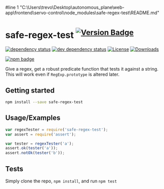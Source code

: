 #line 1 "C:\\Users\\trevo\\Desktop\\autonomous_plane\\web-app\\frontend\\servo-control\\node_modules\\safe-regex-test\\README.md"
# safe-regex-test <sup>[![Version Badge][npm-version-svg]][package-url]</sup>

[![dependency status][deps-svg]][deps-url]
[![dev dependency status][dev-deps-svg]][dev-deps-url]
[![License][license-image]][license-url]
[![Downloads][downloads-image]][downloads-url]

[![npm badge][npm-badge-png]][package-url]

Give a regex, get a robust predicate function that tests it against a string. This will work even if `RegExp.prototype` is altered later.

## Getting started

```sh
npm install --save safe-regex-test
```

## Usage/Examples

```js
var regexTester = require('safe-regex-test');
var assert = require('assert');

var tester = regexTester('a');
assert.ok(tester('a'));
assert.notOk(tester('b'));
```

## Tests
Simply clone the repo, `npm install`, and run `npm test`

[package-url]: https://npmjs.org/package/safe-regex-test
[npm-version-svg]: https://versionbadg.es/ljharb/safe-regex-test.svg
[deps-svg]: https://david-dm.org/ljharb/safe-regex-test.svg
[deps-url]: https://david-dm.org/ljharb/safe-regex-test
[dev-deps-svg]: https://david-dm.org/ljharb/safe-regex-test/dev-status.svg
[dev-deps-url]: https://david-dm.org/ljharb/safe-regex-test#info=devDependencies
[npm-badge-png]: https://nodei.co/npm/safe-regex-test.png?downloads=true&stars=true
[license-image]: https://img.shields.io/npm/l/safe-regex-test.svg
[license-url]: LICENSE
[downloads-image]: https://img.shields.io/npm/dm/safe-regex-test.svg
[downloads-url]: https://npm-stat.com/charts.html?package=safe-regex-test

